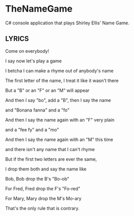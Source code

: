 # TheNameGame
C# console application that plays Shirley Ellis' Name Game.

LYRICS
------------------
Come on everybody!

I say now let's play a game

I betcha I can make a rhyme out of anybody's name

The first letter of the name, I treat it like it wasn't there

But a "B" or an "F" or an "M" will appear

And then I say "bo", add a "B", then I say the name

and "Bonana fanna" and a "fo"

And then I say the name again with an "F" very plain

and a "fee fy" and a "mo"

And then I say the name again with an "M" this time

and there isn't any name that I can't rhyme

But if the first two letters are ever the same,

I drop them both and say the name like

Bob, Bob drop the B's "Bo-ob"

For Fred, Fred drop the F's "Fo-red"

For Mary, Mary drop the M's Mo-ary

That's the only rule that is contrary.
